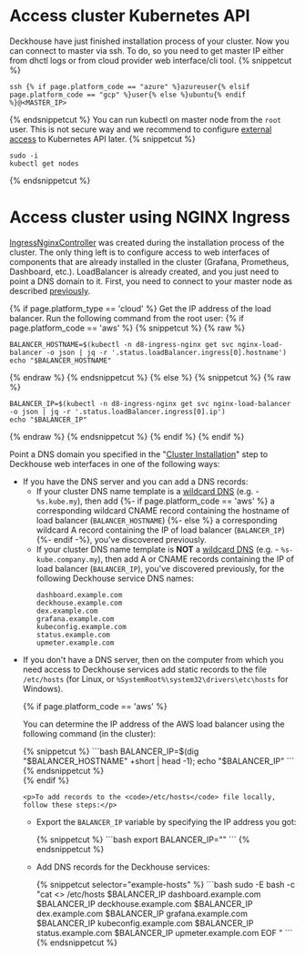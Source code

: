 <script type="text/javascript" src='{{ assets["getting-started.js"].digest_path }}'></script>
<script type="text/javascript" src='{{ assets["getting-started-access.js"].digest_path }}'></script>

# Access cluster Kubernetes API
Deckhouse have just finished installation process of your cluster. Now you can connect to master via ssh.
To do, so you need to get master IP either from dhctl logs or from cloud provider web interface/cli tool.
{% snippetcut %}
```shell
ssh {% if page.platform_code == "azure" %}azureuser{% elsif page.platform_code == "gcp" %}user{% else %}ubuntu{% endif %}@<MASTER_IP>
```
{% endsnippetcut %}
You can run kubectl on master node from the `root` user. This is not secure way and we recommend to configure [external access](/en/documentation/v1/modules/150-user-authn/faq.html#how-can-i-generate-a-kubeconfig-and-access-kubernetes-api) to Kubernetes API later.
{% snippetcut %}
```shell
sudo -i
kubectl get nodes
```
{% endsnippetcut %}

# Access cluster using NGINX Ingress
[IngressNginxController](/en/documentation/v1/modules/402-ingress-nginx/cr.html#ingressnginxcontroller) was created during the installation process of the cluster.
The only thing left is to configure access to web interfaces of components that are already installed in the cluster (Grafana, Prometheus, Dashboard, etc.).
LoadBalancer is already created, and you just need to point a DNS domain to it.
First, you need to connect to your master node as described [previously](#access-cluster-kubernetes-api).

{% if page.platform_type == 'cloud' %}
Get the IP address of the load balancer. Run the following command from the root user:
{% if page.platform_code == 'aws' %}
{% snippetcut %}
{% raw %}
```shell
BALANCER_HOSTNAME=$(kubectl -n d8-ingress-nginx get svc nginx-load-balancer -o json | jq -r '.status.loadBalancer.ingress[0].hostname')
echo "$BALANCER_HOSTNAME"
```
{% endraw %}
{% endsnippetcut %}
{% else %}
{% snippetcut %}
{% raw %}
```shell
BALANCER_IP=$(kubectl -n d8-ingress-nginx get svc nginx-load-balancer -o json | jq -r '.status.loadBalancer.ingress[0].ip')
echo "$BALANCER_IP"
```
{% endraw %}
{% endsnippetcut %}
{% endif %}
{% endif %}

Point a DNS domain you specified in the "[Cluster Installation](./step3.html)" step to Deckhouse web interfaces in one of the following ways:
<ul><li>If you have the DNS server and you can add a DNS records:
  <ul>
    <li>If your cluster DNS name template is a <a href="https://en.wikipedia.org/wiki/Wildcard_DNS_record">wildcard
      DNS</a> (e.g. - <code>%s.kube.my</code>), then add
      {%- if page.platform_code == 'aws' %} a corresponding wildcard CNAME record containing the hostname of load
      balancer (<code>BALANCER_HOSTNAME</code>)
      {%- else %} a corresponding wildcard A record containing the IP of load balancer (<code>BALANCER_IP</code>){%-
      endif -%}, you've discovered previously.
    </li>
    <li>If your cluster DNS name template is <strong>NOT</strong> a <a
            href="https://en.wikipedia.org/wiki/Wildcard_DNS_record">wildcard DNS</a> (e.g. - <code>%s-kube.company.my</code>),
      then add А or CNAME records containing the IP of load balancer (<code>BALANCER_IP</code>), you've discovered
      previously, for the following Deckhouse service DNS names:
      <div class="highlight">
<pre class="highlight">
<code example-hosts>dashboard.example.com
deckhouse.example.com
dex.example.com
grafana.example.com
kubeconfig.example.com
status.example.com
upmeter.example.com</code>
</pre>
      </div>
    </li>
  </ul>
</li>
  <li><p>If you don't have a DNS server, then on the computer from which you need access to Deckhouse services add static records to the file <code>/etc/hosts</code> (for Linux, or <code>%SystemRoot%\system32\drivers\etc\hosts</code> for Windows).</p>
{% if page.platform_code == 'aws' %}
    <p>You can determine the IP address of the AWS load balancer using the following command (in the cluster):</p>

<div markdown="1">
{% snippetcut %}
```bash
BALANCER_IP=$(dig "$BALANCER_HOSTNAME" +short | head -1); echo "$BALANCER_IP"
```
{% endsnippetcut %}
</div>
{% endif %}

    <p>To add records to the <code>/etc/hosts</code> file locally, follow these steps:</p>

  <ul><li><p>Export the <code>BALANCER_IP</code> variable by specifying the IP address you got:</p>
{% snippetcut %}
```bash
export BALANCER_IP="<PUT_BALANCER_IP_HERE>"
```
{% endsnippetcut %}
    </li>
  <li><p>Add DNS records for the Deckhouse services:</p>
{% snippetcut selector="example-hosts" %}
```bash
sudo -E bash -c "cat <<EOF >> /etc/hosts
$BALANCER_IP dashboard.example.com
$BALANCER_IP deckhouse.example.com
$BALANCER_IP dex.example.com
$BALANCER_IP grafana.example.com
$BALANCER_IP kubeconfig.example.com
$BALANCER_IP status.example.com
$BALANCER_IP upmeter.example.com
EOF
"
```
{% endsnippetcut %}
</li>
</ul></li>
</ul>
